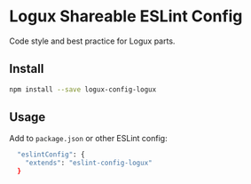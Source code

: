# Logux Shareable ESLint Config

Code style and best practice for Logux parts.

## Install

```sh
npm install --save logux-config-logux
```

## Usage

Add to `package.json` or other ESLint config:

```sh
  "eslintConfig": {
    "extends": "eslint-config-logux"
  }
```
